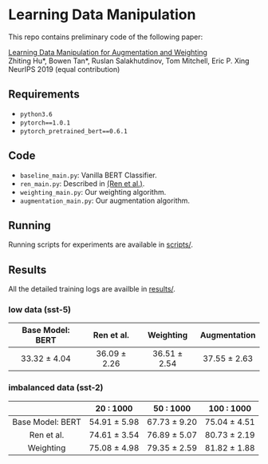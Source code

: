 # Learning Data Manipulation

This repo contains preliminary code of the following paper:

[Learning Data Manipulation for Augmentation and Weighting](http://www.cs.cmu.edu/~zhitingh/data/neurips19_data_manip_preprint.pdf)  
Zhiting Hu*, Bowen Tan*, Ruslan Salakhutdinov, Tom Mitchell, Eric P. Xing  
NeurIPS 2019 (equal contribution)

## Requirements

- `python3.6`
- `pytorch==1.0.1`
- `pytorch_pretrained_bert==0.6.1`

## Code
* ```baseline_main.py```: Vanilla BERT Classifier.
* ```ren_main.py```: Described in [(Ren et al.)](https://arxiv.org/pdf/1803.09050.pdf).
* ```weighting_main.py```: Our weighting algorithm.
* ```augmentation_main.py```: Our augmentation algorithm.


## Running
Running scripts for experiments are available in [scripts/](scripts/).

## Results

All the detailed training logs are availble in [results/](results/).

### low data (sst-5)

|Base Model: BERT|Ren et al.| Weighting  | Augmentation |
|:-:|:-:|:-:|:-:|
| 33.32 ± 4.04 | 36.09 ± 2.26 | 36.51 ± 2.54   | 37.55 ± 2.63 |

### imbalanced data (sst-2)
|| 20 : 1000 | 50 : 1000　| 100 : 1000
|:-:|:-:|:-:|:-:|
|Base Model: BERT| 54.91 ± 5.98 | 67.73 ± 9.20 | 75.04 ± 4.51 |
|Ren et al.| 74.61 ± 3.54 | 76.89 ± 5.07 | 80.73 ± 2.19 | 
|Weighting| 75.08 ± 4.98 | 79.35 ± 2.59 | 81.82 ± 1.88 | 
